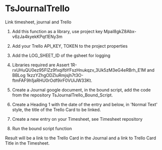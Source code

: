 # TsJournalTrello
Link timesheet, journal and Trello

1) Add this function as a library, use project key MpaI8gkZ8Abx-v6zJa4kyekKPqt1ENy3m

2) Add your Trello API_KEY, TOKEN to the project properties 
3) Add the LOG_SHEET_ID of the gsheet for logging

4) Libraries required are Assert 1R-rxUHuQU0ez95FlZz9fxqifbYFszHnukqzv_3Uk5zM3eG4eRBrh_E1M and BBLog 1kzzYZhgODZluRmjsjh7t3O-ftmFAF9h1jaRHU0rOdf9irF0VUiJW33Kt.

5) Create a Journal google document, in the bound script, add the code from the repository TsJournalTrello_Bound_Script.

6) Create a Heading 1 with the date of the entry and below, in 'Normal Text' style, the title of the Trello Card to be linked.
7) Create a new entry on your Timesheet, see Timesheet repository

8) Run the bound script function

Result will be a link to the Trello Card in the Journal and a link to Trello Card Title in the Timesheet.
